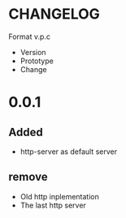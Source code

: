 # CHANGELOG

Format v.p.c

* Version
* Prototype
* Change

# 0.0.1

## Added

* http-server as default server 

## remove

* Old http inplementation
* The last http server